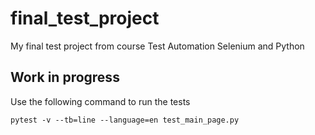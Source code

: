 # final_test_project

My final test project from course Test Automation Selenium and Python

## Work in progress

Use the following command to run the tests

```shell
pytest -v --tb=line --language=en test_main_page.py
```
